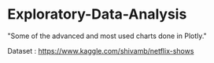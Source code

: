 # Exploratory-Data-Analysis
"Some of the advanced and most used charts done in Plotly."

Dataset : https://www.kaggle.com/shivamb/netflix-shows
